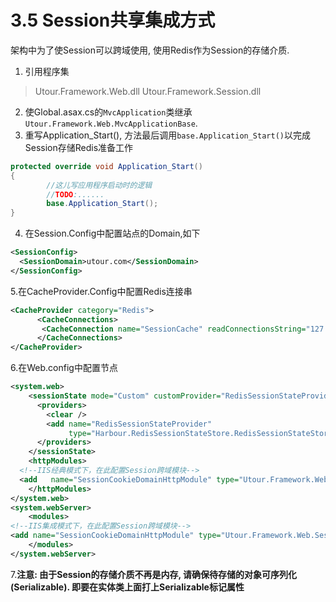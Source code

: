 # 3.5 Session共享集成方式
架构中为了使Session可以跨域使用, 使用Redis作为Session的存储介质.
1. 引用程序集
  >Utour.Framework.Web.dll
  >Utour.Framework.Session.dll
2. 使Global.asax.cs的```MvcApplication```类继承```Utour.Framework.Web.MvcApplicationBase```.
3. 重写Application_Start(), 方法最后调用```base.Application_Start()```以完成Session存储Redis准备工作
```C#
protected override void Application_Start()
{
		//这儿写应用程序启动时的逻辑
		//TODO:......
		base.Application_Start();
}
```
4. 在Session.Config中配置站点的Domain,如下
```xml
<SessionConfig>
  <SessionDomain>utour.com</SessionDomain>
</SessionConfig>
```
5.在CacheProvider.Config中配置Redis连接串
```xml
<CacheProvider category="Redis">
      <CacheConnections>
       <CacheConnection name="SessionCache" readConnectionsString="127.0.0.1:6379"  writeConnectionsString="127.0.0.1:6379" maxWirtePoolSize="100" maxReadPoolSize="100" regionName="0"/>
      </CacheConnections>
</CacheProvider>
```
6.在Web.config中配置节点
```xml
<system.web>
    <sessionState mode="Custom" customProvider="RedisSessionStateProvider">
      <providers>
        <clear />
        <add name="RedisSessionStateProvider"
             type="Harbour.RedisSessionStateStore.RedisSessionStateStoreProvider"/>
      </providers>
    </sessionState>
    <httpModules>
  <!--IIS经典模式下，在此配置Session跨域模块-->
  <add   name="SessionCookieDomainHttpModule" type="Utour.Framework.Web.SessionCookieDomainHttpModule,Utour.Framework.Web"/>
    </httpModules>
</system.web>
<system.webServer>
    <modules>
<!--IIS集成模式下，在此配置Session跨域模块-->      
<add name="SessionCookieDomainHttpModule" type="Utour.Framework.Web.SessionCookieDomainHttpModule,Utour.Framework.Web"/>
    </modules>
</system.webServer>
```
7.**注意: 由于Session的存储介质不再是内存, 请确保待存储的对象可序列化(Serializable).
即要在实体类上面打上Serializable标记属性**

